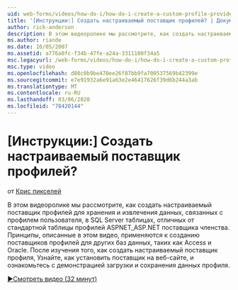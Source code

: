 ```yaml
---
uid: web-forms/videos/how-do-i/how-do-i-create-a-custom-profile-provider
title: '[Инструкции:] Создать настраиваемый поставщик профилей? | Документы Майкрософт'
author: rick-anderson
description: В этом видеоролике мы рассмотрите, как создать настраиваемый поставщик профилей для хранения и извлечения данных, связанных с профилем пользователя в SQL Server таблицах, отличных от t...
ms.author: riande
ms.date: 10/05/2007
ms.assetid: a776a0fc-f34b-47fe-a24a-3311100f34a5
msc.legacyurl: /web-forms/videos/how-do-i/how-do-i-create-a-custom-profile-provider
msc.type: video
ms.openlocfilehash: d80c0b9be470ee26f87bb9fa700537569b42399e
ms.sourcegitcommit: e7e91932a6e91a63e2e46417626f39d6b244a3ab
ms.translationtype: MT
ms.contentlocale: ru-RU
ms.lasthandoff: 03/06/2020
ms.locfileid: "78420144"
---
```

# <a name="how-do-i-create-a-custom-profile-provider"></a>[Инструкции:] Создать настраиваемый поставщик профилей?

от [Крис пикселей](https://twitter.com/chrispels)

В этом видеоролике мы рассмотрите, как создать настраиваемый поставщик профилей для хранения и извлечения данных, связанных с профилем пользователя, в SQL Server таблицах, отличных от стандартной таблицы профилей ASPNET\_ASP.NET поставщика членства. Принципы, описанные в этом видео, применяются к созданию поставщиков профилей для других баз данных, таких как Access и Oracle. После изучения того, как создать настраиваемый поставщик профиля, Узнайте, как установить поставщик на веб-сайте, и ознакомьтесь с демонстрацией загрузки и сохранения данных профиля.

[&#9654;Смотреть видео (32 минут)](https://channel9.msdn.com/Blogs/ASP-NET-Site-Videos/how-do-i-create-a-custom-profile-provider)
